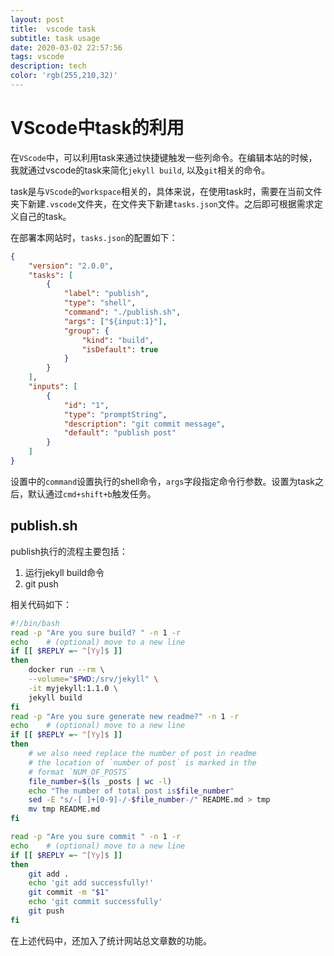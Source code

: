 ```yaml
---
layout: post
title:  vscode task
subtitle: task usage
date: 2020-03-02 22:57:56
tags: vscode
description: tech
color: 'rgb(255,210,32)'
---
```


# VScode中task的利用

在`VScode`中，可以利用task来通过快捷键触发一些列命令。在编辑本站的时候，我就通过vscode的task来简化`jekyll build`, 以及`git`相关的命令。

task是与`VScode`的`workspace`相关的，具体来说，在使用task时，需要在当前文件夹下新建`.vscode`文件夹，在文件夹下新建`tasks.json`文件。之后即可根据需求定义自己的task。

在部署本网站时，`tasks.json`的配置如下：

```json
{
    "version": "2.0.0",
    "tasks": [
        {
            "label": "publish",
            "type": "shell",
            "command": "./publish.sh",
            "args": ["${input:1}"],
            "group": {
                "kind": "build",
                "isDefault": true
            }
        }
    ],
    "inputs": [
        {
            "id": "1",
            "type": "promptString",
            "description": "git commit message",
            "default": "publish post"
        }
    ]
}
```

设置中的`command`设置执行的shell命令，`args`字段指定命令行参数。设置为task之后，默认通过`cmd+shift+b`触发任务。

## publish.sh

publish执行的流程主要包括：

1. 运行jekyll build命令
2. git push

相关代码如下：

```bash
#!/bin/bash
read -p "Are you sure build? " -n 1 -r
echo    # (optional) move to a new line
if [[ $REPLY =~ ^[Yy]$ ]]
then
    docker run --rm \
    --volume="$PWD:/srv/jekyll" \
    -it myjekyll:1.1.0 \
    jekyll build
fi
read -p "Are you sure generate new readme?" -n 1 -r
echo    # (optional) move to a new line
if [[ $REPLY =~ ^[Yy]$ ]]
then
    # we also need replace the number of post in readme
    # the location of `number of post` is marked in the
    # format `NUM_OF_POSTS`
    file_number=$(ls _posts | wc -l)
    echo "The number of total post is$file_number"
    sed -E "s/-[ ]+[0-9]-/-$file_number-/" README.md > tmp
    mv tmp README.md
fi

read -p "Are you sure commit " -n 1 -r
echo    # (optional) move to a new line
if [[ $REPLY =~ ^[Yy]$ ]]
then
    git add .
    echo 'git add successfully!'
    git commit -m "$1"
    echo 'git commit successfully'
    git push
fi
```

在上述代码中，还加入了统计网站总文章数的功能。